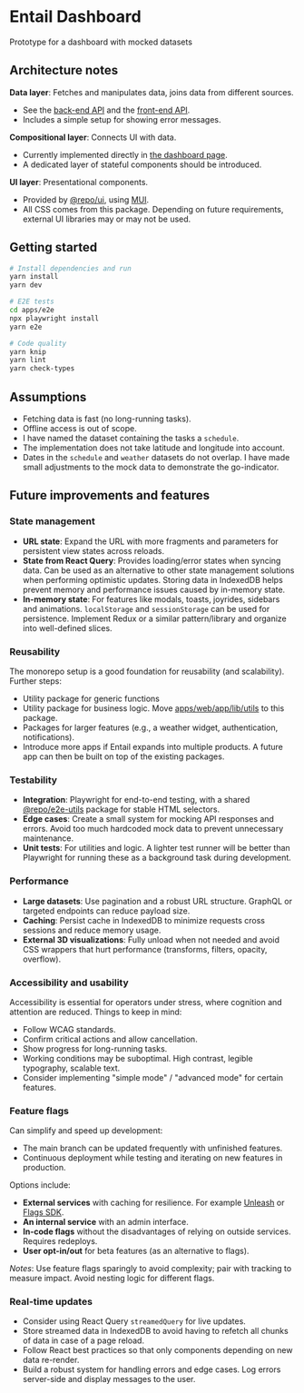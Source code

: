 # Entail Dashboard

Prototype for a dashboard with mocked datasets

## Architecture notes

**Data layer**: Fetches and manipulates data, joins data from different sources.

* See the [back-end API](apps/web/app/api) and the [front-end API](apps/web/app/apiClient).
* Includes a simple setup for showing error messages.

**Compositional layer**: Connects UI with data.

* Currently implemented directly in [the dashboard page](apps/web/app/dashboard/[scheduleId]/[projectId]/[[...taskId]]/page.tsx).
* A dedicated layer of stateful components should be introduced.

**UI layer**: Presentational components.

* Provided by [@repo/ui](packages/ui/), using [MUI](https://mui.com/material-ui).
* All CSS comes from this package. Depending on future requirements, external UI libraries may or may not be used.

## Getting started

```bash
# Install dependencies and run
yarn install
yarn dev

# E2E tests
cd apps/e2e
npx playwright install
yarn e2e

# Code quality
yarn knip
yarn lint
yarn check-types

```

## Assumptions

* Fetching data is fast (no long-running tasks).
* Offline access is out of scope.
* I have named the dataset containing the tasks a `schedule`.
* The implementation does not take latitude and longitude into account.
* Dates in the `schedule` and `weather` datasets do not overlap. I have made small adjustments to the mock data to demonstrate the go-indicator.

## Future improvements and features

### State management

* **URL state**: Expand the URL with more fragments and parameters for persistent view states across reloads.
* **State from React Query**: Provides loading/error states when syncing data. Can be used as an alternative to other state management solutions when performing optimistic updates. Storing data in IndexedDB helps prevent memory and performance issues caused by in-memory state.
* **In-memory state**: For features like modals, toasts, joyrides, sidebars and animations. `localStorage` and `sessionStorage` can be used for persistence.
Implement Redux or a similar pattern/library and organize into well-defined slices.

### Reusability

The monorepo setup is a good foundation for reusability (and scalability). Further steps:

* Utility package for generic functions
* Utility package for business logic. Move [apps/web/app/lib/utils](/apps/web/app/lib/utils) to this package.
* Packages for larger features (e.g., a weather widget, authentication, notifications).
* Introduce more apps if Entail expands into multiple products. A future app can then be built on top of the existing packages.

### Testability

* **Integration**: Playwright for end-to-end testing, with a shared [@repo/e2e-utils](packages/e2e-utils/) package for stable HTML selectors.
* **Edge cases**: Create a small system for mocking API responses and errors. Avoid too much hardcoded mock data to prevent unnecessary maintenance.
* **Unit tests**: For utilities and logic. A lighter test runner will be better than Playwright for running these as a background task during development.

### Performance

* **Large datasets**: Use pagination and a robust URL structure. GraphQL or targeted endpoints can reduce payload size.
* **Caching**: Persist cache in IndexedDB to minimize requests cross sessions and reduce memory usage.
* **External 3D visualizations**: Fully unload when not needed and avoid CSS wrappers that hurt performance (transforms, filters, opacity, overflow).

### Accessibility and usability

Accessibility is essential for operators under stress, where cognition and attention are reduced. Things to keep in mind:

* Follow WCAG standards.
* Confirm critical actions and allow cancellation.
* Show progress for long-running tasks.
* Working conditions may be suboptimal. High contrast, legible typography, scalable text.
* Consider implementing "simple mode" / "advanced mode" for certain features.

### Feature flags

Can simplify and speed up development:

* The main branch can be updated frequently with unfinished features.
* Continuous deployment while testing and iterating on new features in production.

Options include:

* **External services** with caching for resilience. For example [Unleash](https://www.getunleash.io) or [Flags SDK](https://flags-sdk.dev).
* **An internal service** with an admin interface.
* **In-code flags** without the disadvantages of relying on outside services. Requires redeploys.
* **User opt-in/out** for beta features (as an alternative to flags).

*Notes*: Use feature flags sparingly to avoid complexity; pair with tracking to measure impact.
Avoid nesting logic for different flags.

### Real-time updates

* Consider using React Query `streamedQuery` for live updates.
* Store streamed data in IndexedDB to avoid having to refetch all chunks of data in case of a page reload.
* Follow React best practices so that only components depending on new data re-render.
* Build a robust system for handling errors and edge cases. Log errors server-side and display messages to the user.
